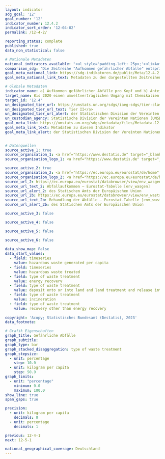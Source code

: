 ```yaml
---
layout: indicator    
sdg_goal: '12'    
goal_number: '12'    
indicator_number: 12.4.2    
indicator_sort_order: '12-04-02'    
permalink: /12-4-2/    

reporting_status: complete    
published: true    
data_non_statistical: false    

# Nationale Metadaten    
national_indicators_available: "<ul style='padding-left: 25px;'><li>Aufkommen gefährlicher Abfälle</li> <li> Behandelte gefährliche Abfälle</li></ul>"    
comparison_sdg: 'Die Zeitreihe "Aufkommen gefährlicher Abfälle" entspricht den globalen Metadaten. Die Zeitreihe "Behandelte gefährliche Abfälle" bietet zusätzliche Informationen.'    
goal_meta_national_link: https://sdg-indikatoren.de/public/Meta/12.4.2.pdf
goal_meta_national_link_text: Metadaten zu den dargestellten Zeitreihen    

# Globale Metadaten    
indicator_name: a) Aufkommen gefährlicher Abfälle pro Kopf und b) Anteil der gefährlichen Abfälle, der behandelt wird, nach Art der Behandlung    
target_name: Bis 2020 einen umweltverträglichen Umgang mit Chemikalien und allen Abfällen während ihres gesamten Lebenszyklus in Übereinstimmung mit den vereinbarten internationalen Rahmenregelungen erreichen und ihre Freisetzung in Luft, Wasser und Boden erheblich verringern, um ihre nachteiligen Auswirkungen auf die menschliche Gesundheit und die Umwelt auf ein Mindestmaß zu beschränken    
target_id: '12.4'    
un_designated_tier_url: https://unstats.un.org/sdgs/iaeg-sdgs/tier-classification/'    
un_designated_tier_url_text: Tier II</a>    
un_designated_tier_url_alert: der Statistischen Division der Vereinten Nationen    
un_custodian_agency: Statistische Division der Vereinten Nationen (UNSD)<br>Umweltprogramm der Vereinten Nationen (UNEP)    
goal_meta_link: https://unstats.un.org/sdgs/metadata/files/Metadata-12-04-02.pdf    
goal_meta_link_text: Metadaten zu diesem Indikator    
goal_meta_link_alert: der Statistischen Division der Vereinten Nationen    
    

# Datenquellen
source_active_1: true
source_organisation_1: <a href="https://www.destatis.de" target="_blank"> Statistisches Bundesamt (Destatis) </a>
source_organisation_logo_1: <a href="https://www.destatis.de" target="_blank"><img src="https://g205sdgs.github.io/sdg-indicators/public/OrgImgDe/destatis.png" alt="Logo destatis" style="height:60px; width:148px"/></a>

source_active_2: true
source_organisation_2: <a href="https://ec.europa.eu/eurostat/de/home" target="_blank" onclick="return confirm_alert('des Statischen Amts der Europäischen Union','De');"> Statisches Amt der Europäischen Union (Eurostat) </a>
source_organisation_logo_2: <a href="https://ec.europa.eu/eurostat/de/home" target="_blank" onclick="return confirm_alert('des Statischen Amts der Europäischen Union','De');"><img src="https://g205sdgs.github.io/sdg-indicators/public/OrgImgDe/eurostat.png" alt="Logo eurostat" style="height:60px; width:148px"/></a>
source_url_2: https://ec.europa.eu/eurostat/databrowser/view/env_wasgen/default/table?lang=de
source_url_text_2: Abfallaufkommen – Eurostat-Tabelle [env_wasgen]
source_url_alert_2: des Statischen Amts der Europäischen Union
source_url_2b: https://ec.europa.eu/eurostat/databrowser/view/env_wastrt/default/table?lang=de
source_url_text_2b: Behandlung der Abfälle – Eurostat-Tabelle [env_wastrt]
source_url_alert_2b: des Statischen Amts der Europäischen Union

source_active_3: false

source_active_4: false

source_active_5: false

source_active_6: false
    
data_show_map: False    
data_start_values: 
  - field: timeseries
    value: hazardous waste generated per capita
  - field: timeseries
    value: hazardous waste treated
  - field: type of waste treatment
    value: energy recovery
  - field: type of waste treatment
    value: deposit onto or into land and land treatment and release into water bodies
  - field: type of waste treatment
    value: incineration
  - field: type of waste treatment
    value: recovery other than energy recovery    
    
copyright: '&copy; Statistisches Bundesamt (Destatis), 2023'    
data_footnote:     

# Grafik Eigenschaften    
graph_title: Gefährliche Abfälle
graph_subtitle:     
graph_type: bar
graph_stacked_disaggregation: type of waste treatment
graph_stepsize: 
  - unit: percentage
    step: 10.0
  - unit: kilogram per capita
    step: 50.0    
graph_limits:
  - unit: "percentage"
    minimum: 0.0
    maximum: 100.0
show_line: true
span_gaps: true

precision:
  - unit: kilogram per capita
    decimals: 0
  - unit: percentage
    decimals: 1    

previous: 12-4-1    
next: 12-5-1    

national_geographical_coverage: Deutschland    
---
```


<span></span>